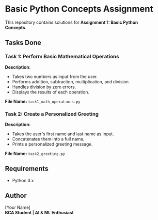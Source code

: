 # Basic Python Concepts Assignment

This repository contains solutions for **Assignment 1: Basic Python Concepts**.

## **Tasks Done**
### **Task 1: Perform Basic Mathematical Operations**
**Description:**
- Takes two numbers as input from the user.
- Performs addition, subtraction, multiplication, and division.
- Handles division by zero errors.
- Displays the results of each operation.

**File Name:** `task1_math_operations.py`

### **Task 2: Create a Personalized Greeting**
**Description:**
- Takes the user's first name and last name as input.
- Concatenates them into a full name.
- Prints a personalized greeting message.

**File Name:** `task2_greeting.py`

## **Requirements**
- Python 3.x

## **Author**
[Your Name]  
**BCA Student | AI & ML Enthusiast**

